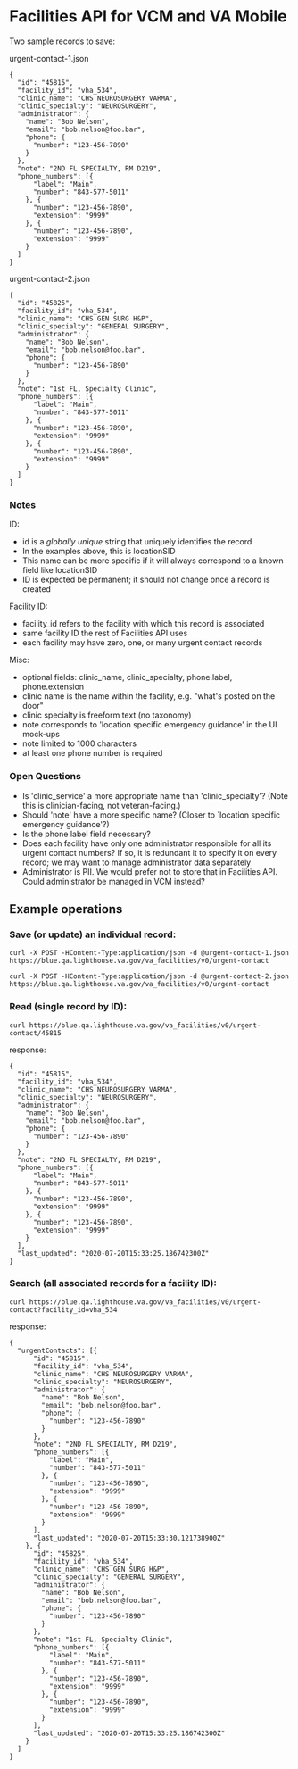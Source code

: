 # Facilities API for VCM and VA Mobile

Two sample records to save:

urgent-contact-1.json

```
{
  "id": "45815",
  "facility_id": "vha_534",
  "clinic_name": "CHS NEUROSURGERY VARMA",
  "clinic_specialty": "NEUROSURGERY",
  "administrator": {
    "name": "Bob Nelson",
    "email": "bob.nelson@foo.bar",
    "phone": {
      "number": "123-456-7890"
    }
  },
  "note": "2ND FL SPECIALTY, RM D219",
  "phone_numbers": [{
      "label": "Main",
      "number": "843-577-5011"
    }, {
      "number": "123-456-7890",
      "extension": "9999"
    }, {
      "number": "123-456-7890",
      "extension": "9999"
    }
  ]
}
```

urgent-contact-2.json

```
{
  "id": "45825",
  "facility_id": "vha_534",
  "clinic_name": "CHS GEN SURG H&P",
  "clinic_specialty": "GENERAL SURGERY",
  "administrator": {
    "name": "Bob Nelson",
    "email": "bob.nelson@foo.bar",
    "phone": {
      "number": "123-456-7890"
    }
  },
  "note": "1st FL, Specialty Clinic",
  "phone_numbers": [{
      "label": "Main",
      "number": "843-577-5011"
    }, {
      "number": "123-456-7890",
      "extension": "9999"
    }, {
      "number": "123-456-7890",
      "extension": "9999"
    }
  ]
}
```

### Notes

ID:

* id is a *globally unique* string that uniquely identifies the record
* In the examples above, this is locationSID
* This name can be more specific if it will always correspond to a known field like locationSID
* ID is expected be permanent; it should not change once a record is created

Facility ID:

* facility_id refers to the facility with which this record is associated
* same facility ID the rest of Facilities API uses
* each facility may have zero, one, or many urgent contact records

Misc:

* optional fields: clinic_name, clinic_specialty, phone.label, phone.extension
* clinic name is the name within the facility, e.g. "what's posted on the door"
* clinic specialty is freeform text (no taxonomy)
* note corresponds to 'location specific emergency guidance' in the UI mock-ups
* note limited to 1000 characters
* at least one phone number is required

### Open Questions

* Is 'clinic_service' a more appropriate name than 'clinic_specialty'? (Note this is clinician-facing, not veteran-facing.)
* Should 'note' have a more specific name? (Closer to `location specific emergency guidance'?)
* Is the phone label field necessary?
* Does each facility have only one administrator responsible for all its urgent contact numbers?
    If so, it is redundant it to specify it on every record; we may want to manage administrator data separately
* Administrator is PII. We would prefer not to store that in Facilities API. Could administrator be managed in VCM instead?

## Example operations

### Save (or update) an individual record:

`curl -X POST -HContent-Type:application/json -d @urgent-contact-1.json https://blue.qa.lighthouse.va.gov/va_facilities/v0/urgent-contact`

`curl -X POST -HContent-Type:application/json -d @urgent-contact-2.json https://blue.qa.lighthouse.va.gov/va_facilities/v0/urgent-contact`

### Read (single record by ID): 
`curl https://blue.qa.lighthouse.va.gov/va_facilities/v0/urgent-contact/45815`

response:

```
{
  "id": "45815",
  "facility_id": "vha_534",
  "clinic_name": "CHS NEUROSURGERY VARMA",
  "clinic_specialty": "NEUROSURGERY",
  "administrator": {
    "name": "Bob Nelson",
    "email": "bob.nelson@foo.bar",
    "phone": {
      "number": "123-456-7890"
    }
  },
  "note": "2ND FL SPECIALTY, RM D219",
  "phone_numbers": [{
      "label": "Main",
      "number": "843-577-5011"
    }, {
      "number": "123-456-7890",
      "extension": "9999"
    }, {
      "number": "123-456-7890",
      "extension": "9999"
    }
  ],
  "last_updated": "2020-07-20T15:33:25.186742300Z"
}
```

### Search (all associated records for a facility ID):

`curl https://blue.qa.lighthouse.va.gov/va_facilities/v0/urgent-contact?facility_id=vha_534`

response:

```
{
  "urgentContacts": [{
      "id": "45815",
      "facility_id": "vha_534",
      "clinic_name": "CHS NEUROSURGERY VARMA",
      "clinic_specialty": "NEUROSURGERY",
      "administrator": {
        "name": "Bob Nelson",
        "email": "bob.nelson@foo.bar",
        "phone": {
          "number": "123-456-7890"
        }
      },
      "note": "2ND FL SPECIALTY, RM D219",
      "phone_numbers": [{
          "label": "Main",
          "number": "843-577-5011"
        }, {
          "number": "123-456-7890",
          "extension": "9999"
        }, {
          "number": "123-456-7890",
          "extension": "9999"
        }
      ],
      "last_updated": "2020-07-20T15:33:30.121738900Z"
    }, {
      "id": "45825",
      "facility_id": "vha_534",
      "clinic_name": "CHS GEN SURG H&P",
      "clinic_specialty": "GENERAL SURGERY",
      "administrator": {
        "name": "Bob Nelson",
        "email": "bob.nelson@foo.bar",
        "phone": {
          "number": "123-456-7890"
        }
      },
      "note": "1st FL, Specialty Clinic",
      "phone_numbers": [{
          "label": "Main",
          "number": "843-577-5011"
        }, {
          "number": "123-456-7890",
          "extension": "9999"
        }, {
          "number": "123-456-7890",
          "extension": "9999"
        }
      ],
      "last_updated": "2020-07-20T15:33:25.186742300Z"
    }
  ]
}
```
